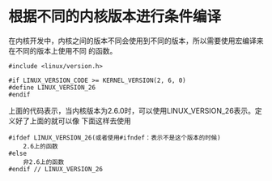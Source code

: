 # 根据不同的内核版本进行条件编译
在内核开发中，内核之间的版本不同会使用到不同的版本，所以需要使用宏编译来在不同的版本上使用不同
的函数。
```
#include <linux/version.h>

#if LINUX_VERSION_CODE >= KERNEL_VERSION(2, 6, 0)
#define LINUX_VERSION_26
#endif
```
上面的代码表示，当内核版本为2.6.0时，可以使用LINUX_VERSION_26表示。定义好了上面的就可以像
下面这样去使用
```
#ifdef LINUX_VERSION_26(或者使用#ifndef：表示不是这个版本的时候)
    2.6上的函数
#else
    非2.6上的函数
#endif // LINUX_VERSION_26
```
